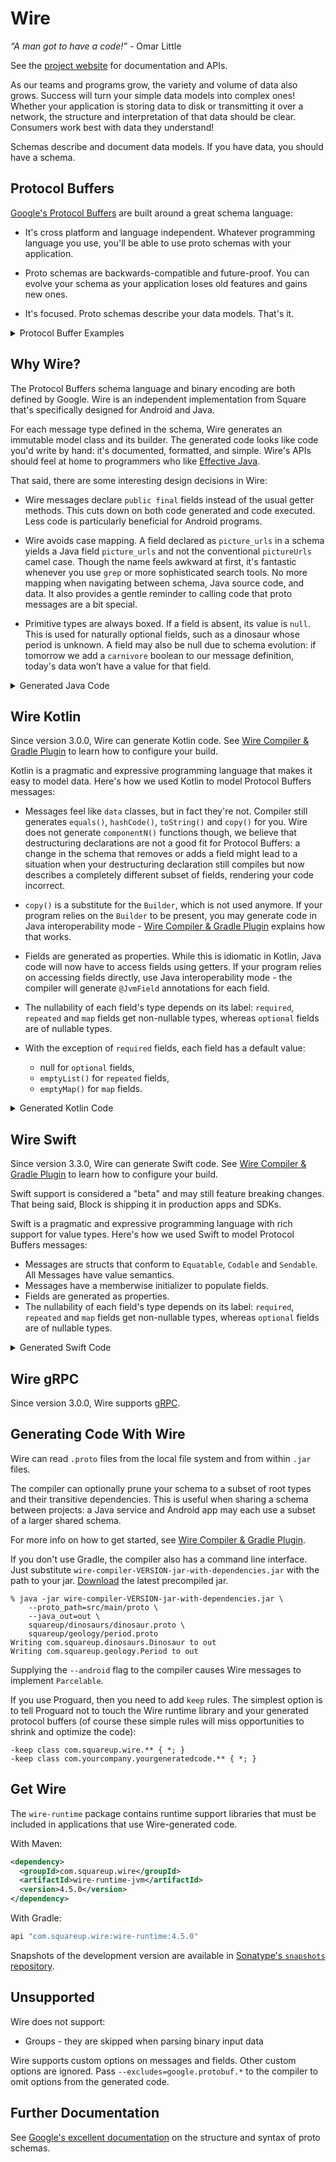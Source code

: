 Wire
====

*“A man got to have a code!”* - Omar Little

See the [project website][wire] for documentation and APIs.

As our teams and programs grow, the variety and volume of data also grows. Success will turn your
simple data models into complex ones! Whether your application is storing data to disk or
transmitting it over a network, the structure and interpretation of that data should be clear.
Consumers work best with data they understand!

Schemas describe and document data models. If you have data, you should have a schema.

Protocol Buffers
----------------

[Google's Protocol Buffers][google_protos] are built around a great schema language:

 * It's cross platform and language independent. Whatever programming language you use, you'll be
   able to use proto schemas with your application.

 * Proto schemas are backwards-compatible and future-proof. You can evolve your schema as your
   application loses old features and gains new ones.

 * It's focused. Proto schemas describe your data models. That's it.

<details>
<summary>Protocol Buffer Examples</summary>

Here's a [sample message][dinosaur_proto] definition:

```proto
syntax = "proto3";

package squareup.dinosaurs;

option java_package = "com.squareup.dinosaurs";

import "squareup/geology/period.proto";

message Dinosaur {
  // Common name of this dinosaur, like "Stegosaurus".
  string name = 1;

  // URLs with images of this dinosaur.
  repeated string picture_urls = 2;

  squareup.geology.Period period = 5;
}
```

And here's an [enum][period_proto] definition:

```proto
syntax = "proto3";

package squareup.geology;


option java_package = "com.squareup.geology";

enum Period {
  // 145.5 million years ago — 66.0 million years ago.
  CRETACEOUS = 0;

  // 201.3 million years ago — 145.0 million years ago.
  JURASSIC = 1;

  // 252.17 million years ago — 201.3 million years ago.
  TRIASSIC = 2;
}
```

This schema language is Protocol Buffers' best feature. You might even use it purely for
documentation purposes, such as to describe a JSON API.

Protocol Buffers also defines a compact binary encoding of messages that conform to the schema. This
encoding is fast to encode, fast to decode, small to transmit, and small to store. The binary
encoding uses numeric tags from the schema, like the `5` for `period` above.

For example, let's encode this dinosaur:

```
{
  name: "Stegosaurus",
  period: JURASSIC
}
```

The encoded value is just 15 bytes:

```
Hex  Description
 0a  tag: name(1), field encoding: LENGTH_DELIMITED(2). 1 << 3 | 2
 0b  "Stegosaurus".length()
 53  'S'
 74  't'
 65  'e'
 67  'g'
 6f  'o'
 73  's'
 61  'a'
 75  'u'
 72  'r'
 75  'u'
 73  's'
 28  tag: period(5), field encoding: VARINT(0). 5 << 3 | 0
 02  JURASSIC(2)
```
</details>

Why Wire?
---------

The Protocol Buffers schema language and binary encoding are both defined by Google. Wire is an
independent implementation from Square that's specifically designed for Android and Java.

For each message type defined in the schema, Wire generates an immutable model class and its
builder. The generated code looks like code you'd write by hand: it's documented, formatted, and
simple. Wire's APIs should feel at home to programmers who like [Effective Java][effective_java].

That said, there are some interesting design decisions in Wire:

 * Wire messages declare `public final` fields instead of the usual getter methods. This cuts down
   on both code generated and code executed. Less code is particularly beneficial for Android
   programs.

 * Wire avoids case mapping. A field declared as `picture_urls` in a schema yields a Java field
   `picture_urls` and not the conventional `pictureUrls` camel case. Though the name feels awkward
   at first, it's fantastic whenever you use `grep` or more sophisticated search tools. No more
   mapping when navigating between schema, Java source code, and data. It also provides a gentle
   reminder to calling code that proto messages are a bit special.

 * Primitive types are always boxed. If a field is absent, its value is `null`. This is used for
   naturally optional fields, such as a dinosaur whose period is unknown. A field may also be null
   due to schema evolution: if tomorrow we add a `carnivore` boolean to our message definition,
   today's data won’t have a value for that field.

<details>
<summary>Generated Java Code</summary>

Here's the compact [generated code][dinosaur_java] for the `Dinosaur` message defined above:

```java
// Code generated by Wire protocol buffer compiler, do not edit.
// Source: squareup.dinosaurs.Dinosaur in squareup/dinosaurs/dinosaur.proto
package com.squareup.dinosaurs;

import com.squareup.geology.Period;
import com.squareup.wire.Message;
import com.squareup.wire.ProtoAdapter;
import com.squareup.wire.Syntax;
import com.squareup.wire.WireField;
import com.squareup.wire.internal.Internal;
import java.lang.Object;
import java.lang.Override;
import java.lang.String;
import java.util.List;
import okio.ByteString;

public final class Dinosaur extends Message<Dinosaur, Dinosaur.Builder> {
  public static final ProtoAdapter<Dinosaur> ADAPTER = ProtoAdapter.newMessageAdapter(Dinosaur.class, "type.googleapis.com/squareup.dinosaurs.Dinosaur", Syntax.PROTO_3);

  private static final long serialVersionUID = 0L;

  /**
   * Common name of this dinosaur, like "Stegosaurus".
   */
  @WireField(
      tag = 1,
      adapter = "com.squareup.wire.ProtoAdapter#STRING",
      label = WireField.Label.OMIT_IDENTITY
  )
  public final String name;

  /**
   * URLs with images of this dinosaur.
   */
  @WireField(
      tag = 2,
      adapter = "com.squareup.wire.ProtoAdapter#STRING",
      label = WireField.Label.REPEATED,
      jsonName = "pictureUrls"
  )
  public final List<String> picture_urls;

  @WireField(
      tag = 5,
      adapter = "com.squareup.geology.Period#ADAPTER",
      label = WireField.Label.OMIT_IDENTITY
  )
  public final Period period;

  public Dinosaur(String name, List<String> picture_urls, Period period) {
    this(name, picture_urls, period, ByteString.EMPTY);
  }

  public Dinosaur(String name, List<String> picture_urls, Period period, ByteString unknownFields) {
    super(ADAPTER, unknownFields);
    if (name == null) {
      throw new IllegalArgumentException("name == null");
    }
    this.name = name;
    this.picture_urls = Internal.immutableCopyOf("picture_urls", picture_urls);
    if (period == null) {
      throw new IllegalArgumentException("period == null");
    }
    this.period = period;
  }

  @Override
  public Builder newBuilder() {
    Builder builder = new Builder();
    builder.name = name;
    builder.picture_urls = Internal.copyOf(picture_urls);
    builder.period = period;
    builder.addUnknownFields(unknownFields());
    return builder;
  }

  @Override
  public boolean equals(Object other) {
    if (other == this) return true;
    if (!(other instanceof Dinosaur)) return false;
    Dinosaur o = (Dinosaur) other;
    return unknownFields().equals(o.unknownFields())
        && Internal.equals(name, o.name)
        && picture_urls.equals(o.picture_urls)
        && Internal.equals(period, o.period);
  }

  @Override
  public int hashCode() {
    int result = super.hashCode;
    if (result == 0) {
      result = unknownFields().hashCode();
      result = result * 37 + (name != null ? name.hashCode() : 0);
      result = result * 37 + picture_urls.hashCode();
      result = result * 37 + (period != null ? period.hashCode() : 0);
      super.hashCode = result;
    }
    return result;
  }

  public static final class Builder extends Message.Builder<Dinosaur, Builder> {
    public String name;

    public List<String> picture_urls;

    public Period period;

    public Builder() {
      name = "";
      picture_urls = Internal.newMutableList();
      period = Period.CRETACEOUS;
    }

    /**
     * Common name of this dinosaur, like "Stegosaurus".
     */
    public Builder name(String name) {
      this.name = name;
      return this;
    }

    /**
     * URLs with images of this dinosaur.
     */
    public Builder picture_urls(List<String> picture_urls) {
      Internal.checkElementsNotNull(picture_urls);
      this.picture_urls = picture_urls;
      return this;
    }

    public Builder period(Period period) {
      this.period = period;
      return this;
    }

    @Override
    public Dinosaur build() {
      return new Dinosaur(name, picture_urls, period, super.buildUnknownFields());
    }
  }
}
```

The Java code to create and access proto models is compact and readable:

```java
Dinosaur stegosaurus = new Dinosaur.Builder()
    .name("Stegosaurus")
    .period(Period.JURASSIC)
    .build();

System.out.println("My favorite dinosaur existed in the " + stegosaurus.period + " period.");
```

Each type has a corresponding `ProtoAdapter` that can encode a message to bytes and decode bytes
back into a message.

```java
Dinosaur stegosaurus = ...
byte[] stegosaurusBytes = Dinosaur.ADAPTER.encode(stegosaurus);

byte[] tyrannosaurusBytes = ...
Dinosaur tyrannosaurus = Dinosaur.ADAPTER.decode(tyrannosaurusBytes);
```

When accessing a field, use `Wire.get()` to replace null values with the corresponding default:

```java
Period period = Wire.get(stegosaurus.period, Dinosaur.DEFAULT_PERIOD);
```

This is equivalent to the following:

```
Period period = stegosaurus.period != null ? stegosaurus.period : Dinosaur.DEFAULT_PERIOD;
```
</details>

Wire Kotlin
-----------

Since version 3.0.0, Wire can generate Kotlin code. See
[Wire Compiler & Gradle Plugin][compiler_docs] to learn how to configure your build.

Kotlin is a pragmatic and expressive programming language that makes it easy to model data. Here's
how we used Kotlin to model Protocol Buffers messages:

 * Messages feel like `data` classes, but in fact they're not. Compiler still generates `equals()`,
   `hashCode()`, `toString()` and `copy()` for you. Wire does not generate `componentN()` functions
   though, we believe that destructuring declarations are not a good fit for Protocol Buffers: a
   change in the schema that removes or adds a field might lead to a situation when your
   destructuring declaration still compiles but now describes a completely different subset of
   fields, rendering your code incorrect.
 * `copy()` is a substitute for the `Builder`, which is not used anymore. If your program relies on
   the `Builder` to be present, you may generate code in Java interoperability mode -
   [Wire Compiler & Gradle Plugin][compiler_docs] explains how that works.
 * Fields are generated as properties. While this is idiomatic in Kotlin, Java code will now have
   to access fields using getters. If your program relies on accessing fields directly, use Java
   interoperability mode - the compiler will generate `@JvmField` annotations for each field.
 * The nullability of each field's type depends on its label: `required`, `repeated` and `map`
   fields get non-nullable types, whereas `optional` fields are of nullable types.
 * With the exception of `required` fields, each field has a default value:

   * null for `optional` fields,
   * `emptyList()` for `repeated` fields,
   * `emptyMap()` for `map` fields.

<details>
<summary>Generated Kotlin Code</summary>

Here's the compact [generated code][dinosaur_kotlin] for the `Dinosaur` message defined above:

```kotlin
// Code generated by Wire protocol buffer compiler, do not edit.
// Source: squareup.dinosaurs.Dinosaur in squareup/dinosaurs/dinosaur.proto
package com.squareup.dinosaurs

import com.squareup.geology.Period
import com.squareup.wire.FieldEncoding
import com.squareup.wire.Message
import com.squareup.wire.ProtoAdapter
import com.squareup.wire.ProtoReader
import com.squareup.wire.ProtoWriter
import com.squareup.wire.Syntax.PROTO_3
import com.squareup.wire.WireField
import com.squareup.wire.internal.immutableCopyOf
import com.squareup.wire.internal.sanitize
import kotlin.Any
import kotlin.AssertionError
import kotlin.Boolean
import kotlin.Deprecated
import kotlin.DeprecationLevel
import kotlin.Int
import kotlin.Long
import kotlin.Nothing
import kotlin.String
import kotlin.collections.List
import kotlin.hashCode
import kotlin.jvm.JvmField
import okio.ByteString

class Dinosaur(
  /**
   * Common name of this dinosaur, like "Stegosaurus".
   */
  @field:WireField(
    tag = 1,
    adapter = "com.squareup.wire.ProtoAdapter#STRING",
    label = WireField.Label.OMIT_IDENTITY
  )
  val name: String = "",
  picture_urls: List<String> = emptyList(),
  @field:WireField(
    tag = 5,
    adapter = "com.squareup.geology.Period#ADAPTER",
    label = WireField.Label.OMIT_IDENTITY
  )
  val period: Period = Period.CRETACEOUS,
  unknownFields: ByteString = ByteString.EMPTY
) : Message<Dinosaur, Nothing>(ADAPTER, unknownFields) {
  /**
   * URLs with images of this dinosaur.
   */
  @field:WireField(
    tag = 2,
    adapter = "com.squareup.wire.ProtoAdapter#STRING",
    label = WireField.Label.REPEATED,
    jsonName = "pictureUrls"
  )
  val picture_urls: List<String> = immutableCopyOf("picture_urls", picture_urls)

  @Deprecated(
    message = "Shouldn't be used in Kotlin",
    level = DeprecationLevel.HIDDEN
  )
  override fun newBuilder(): Nothing = throw AssertionError()

  override fun equals(other: Any?): Boolean {
    if (other === this) return true
    if (other !is Dinosaur) return false
    if (unknownFields != other.unknownFields) return false
    if (name != other.name) return false
    if (picture_urls != other.picture_urls) return false
    if (period != other.period) return false
    return true
  }

  override fun hashCode(): Int {
    var result = super.hashCode
    if (result == 0) {
      result = unknownFields.hashCode()
      result = result * 37 + name.hashCode()
      result = result * 37 + picture_urls.hashCode()
      result = result * 37 + period.hashCode()
      super.hashCode = result
    }
    return result
  }

  override fun toString(): String {
    val result = mutableListOf<String>()
    result += """name=${sanitize(name)}"""
    if (picture_urls.isNotEmpty()) result += """picture_urls=${sanitize(picture_urls)}"""
    result += """period=$period"""
    return result.joinToString(prefix = "Dinosaur{", separator = ", ", postfix = "}")
  }

  fun copy(
    name: String = this.name,
    picture_urls: List<String> = this.picture_urls,
    period: Period = this.period,
    unknownFields: ByteString = this.unknownFields
  ): Dinosaur = Dinosaur(name, picture_urls, period, unknownFields)

  companion object {
    @JvmField
    val ADAPTER: ProtoAdapter<Dinosaur> = object : ProtoAdapter<Dinosaur>(
      FieldEncoding.LENGTH_DELIMITED,
      Dinosaur::class,
      "type.googleapis.com/squareup.dinosaurs.Dinosaur",
      PROTO_3,
      null
    ) {
      override fun encodedSize(value: Dinosaur): Int {
        var size = value.unknownFields.size
        if (value.name != "") size += ProtoAdapter.STRING.encodedSizeWithTag(1, value.name)
        size += ProtoAdapter.STRING.asRepeated().encodedSizeWithTag(2, value.picture_urls)
        if (value.period != Period.CRETACEOUS) size += Period.ADAPTER.encodedSizeWithTag(5,
            value.period)
        return size
      }

      override fun encode(writer: ProtoWriter, value: Dinosaur) {
        if (value.name != "") ProtoAdapter.STRING.encodeWithTag(writer, 1, value.name)
        ProtoAdapter.STRING.asRepeated().encodeWithTag(writer, 2, value.picture_urls)
        if (value.period != Period.CRETACEOUS) Period.ADAPTER.encodeWithTag(writer, 5, value.period)
        writer.writeBytes(value.unknownFields)
      }

      override fun decode(reader: ProtoReader): Dinosaur {
        var name: String = ""
        val picture_urls = mutableListOf<String>()
        var period: Period = Period.CRETACEOUS
        val unknownFields = reader.forEachTag { tag ->
          when (tag) {
            1 -> name = ProtoAdapter.STRING.decode(reader)
            2 -> picture_urls.add(ProtoAdapter.STRING.decode(reader))
            5 -> try {
              period = Period.ADAPTER.decode(reader)
            } catch (e: ProtoAdapter.EnumConstantNotFoundException) {
              reader.addUnknownField(tag, FieldEncoding.VARINT, e.value.toLong())
            }
            else -> reader.readUnknownField(tag)
          }
        }
        return Dinosaur(
          name = name,
          picture_urls = picture_urls,
          period = period,
          unknownFields = unknownFields
        )
      }

      override fun redact(value: Dinosaur): Dinosaur = value.copy(
        unknownFields = ByteString.EMPTY
      )
    }

    private const val serialVersionUID: Long = 0L
  }
}
```

Creating and accessing proto models is easy:

```kotlin
val stegosaurus = Dinosaur(
    name = "Stegosaurus",
    period = Period.JURASSIC
)

println("My favorite dinosaur existed in the ${stegosaurus.period} period.")
```

Here's how you can modify the object to add extra fields:

```kotlin
val stegosaurus = stegosaurus.copy(
    picture_urls = listOf("https://www.flickr.com/photos/tags/Stegosaurus/")
)

println("Here are some photos of ${stegosaurus.name}: ${stegosaurus.picture_urls}")
```
</details>

Wire Swift
-----------

Since version 3.3.0, Wire can generate Swift code. See
[Wire Compiler & Gradle Plugin][compiler_docs_swift] to learn how to configure your build.

Swift support is considered a "beta" and may still feature breaking changes.
That being said, Block is shipping it in production apps and SDKs.

Swift is a pragmatic and expressive programming language with rich support for value types.
Here's how we used Swift to model Protocol Buffers messages:

 * Messages are structs that conform to `Equatable`, `Codable` and `Sendable`. All Messages have value semantics.
 * Messages have a memberwise initializer to populate fields.
 * Fields are generated as properties.
 * The nullability of each field's type depends on its label: `required`, `repeated` and `map`
   fields get non-nullable types, whereas `optional` fields are of nullable types.

<details>
<summary>Generated Swift Code</summary>

Here's the compact [generated code][dinosaur_swift] for the `Dinosaur` message defined above:

```swift
// Code generated by Wire protocol buffer compiler, do not edit.
// Source: squareup.dinosaurs.Dinosaur in squareup/dinosaurs/dinosaur.proto
import Foundation
import Wire

public struct Dinosaur {

    /**
     * Common name of this dinosaur, like "Stegosaurus".
     */
    public var name: String?
    /**
     * URLs with images of this dinosaur.
     */
    public var picture_urls: [String]
    public var length_meters: Double?
    public var mass_kilograms: Double?
    public var period: Period?
    public var unknownFields: Data = .init()

    public init(
        name: String? = nil,
        picture_urls: [String] = [],
        length_meters: Double? = nil,
        mass_kilograms: Double? = nil,
        period: Period? = nil
    ) {
        self.name = name
        self.picture_urls = picture_urls
        self.length_meters = length_meters
        self.mass_kilograms = mass_kilograms
        self.period = period
    }

}

#if !WIRE_REMOVE_EQUATABLE
extension Dinosaur : Equatable {
}
#endif

#if !WIRE_REMOVE_HASHABLE
extension Dinosaur : Hashable {
}
#endif

#if swift(>=5.5)
extension Dinosaur : Sendable {
}
#endif

extension Dinosaur : ProtoMessage {
    public static func protoMessageTypeURL() -> String {
        return "type.googleapis.com/squareup.dinosaurs.Dinosaur"
    }
}

extension Dinosaur : Proto2Codable {
    public init(from reader: ProtoReader) throws {
        var name: String? = nil
        var picture_urls: [String] = []
        var length_meters: Double? = nil
        var mass_kilograms: Double? = nil
        var period: Period? = nil

        let token = try reader.beginMessage()
        while let tag = try reader.nextTag(token: token) {
            switch tag {
            case 1: name = try reader.decode(String.self)
            case 2: try reader.decode(into: &picture_urls)
            case 3: length_meters = try reader.decode(Double.self)
            case 4: mass_kilograms = try reader.decode(Double.self)
            case 5: period = try reader.decode(Period.self)
            default: try reader.readUnknownField(tag: tag)
            }
        }
        self.unknownFields = try reader.endMessage(token: token)

        self.name = name
        self.picture_urls = picture_urls
        self.length_meters = length_meters
        self.mass_kilograms = mass_kilograms
        self.period = period
    }

    public func encode(to writer: ProtoWriter) throws {
        try writer.encode(tag: 1, value: self.name)
        try writer.encode(tag: 2, value: self.picture_urls)
        try writer.encode(tag: 3, value: self.length_meters)
        try writer.encode(tag: 4, value: self.mass_kilograms)
        try writer.encode(tag: 5, value: self.period)
        try writer.writeUnknownFields(unknownFields)
    }
}

#if !WIRE_REMOVE_CODABLE
extension Dinosaur : Codable {
    public init(from decoder: Decoder) throws {
        let container = try decoder.container(keyedBy: StringLiteralCodingKeys.self)
        self.name = try container.decodeIfPresent(String.self, forKey: "name")
        self.picture_urls = try container.decodeProtoArray(String.self, firstOfKeys: "pictureUrls", "picture_urls")
        self.length_meters = try container.decodeIfPresent(Double.self, firstOfKeys: "lengthMeters", "length_meters")
        self.mass_kilograms = try container.decodeIfPresent(Double.self, firstOfKeys: "massKilograms", "mass_kilograms")
        self.period = try container.decodeIfPresent(Period.self, forKey: "period")
    }

    public func encode(to encoder: Encoder) throws {
        var container = encoder.container(keyedBy: StringLiteralCodingKeys.self)
        let preferCamelCase = encoder.protoKeyNameEncodingStrategy == .camelCase
        let includeDefaults = encoder.protoDefaultValuesEncodingStrategy == .include

        try container.encodeIfPresent(self.name, forKey: "name")
        if includeDefaults || !self.picture_urls.isEmpty {
            try container.encodeProtoArray(self.picture_urls, forKey: preferCamelCase ? "pictureUrls" : "picture_urls")
        }
        try container.encodeIfPresent(self.length_meters, forKey: preferCamelCase ? "lengthMeters" : "length_meters")
        try container.encodeIfPresent(self.mass_kilograms, forKey: preferCamelCase ? "massKilograms" : "mass_kilograms")
        try container.encodeIfPresent(self.period, forKey: "period")
    }
}
#endif
```

Creating and accessing proto models is easy:

```swift
let stegosaurus = Dinosaur(
    name: "Stegosaurus",
    period: .JURASSIC
)

print("My favorite dinosaur existed in the \(stegosaurus.period) period.")
```

Here's how you can modify the object to add extra fields:

```swift
var stegosaurus = stegosaurus
stegosaurus.picture_urls = ["https://www.flickr.com/photos/tags/Stegosaurus/"]

print("Here are some photos of \(stegosaurus.name): \(stegosaurus.picture_urls)")
```
</details>

Wire gRPC
-----------

Since version 3.0.0, Wire supports [gRPC][grpc_docs].

Generating Code With Wire
-------------------------

Wire can read `.proto` files from the local file system and from within `.jar` files.

The compiler can optionally prune your schema to a subset of root types and their transitive
dependencies. This is useful when sharing a schema between projects: a Java service and Android app
may each use a subset of a larger shared schema.

For more info on how to get started, see [Wire Compiler & Gradle Plugin][compiler_docs].

If you don't use Gradle, the compiler also has a command line interface. Just substitute
`wire-compiler-VERSION-jar-with-dependencies.jar` with the path to your jar. [Download](https://search.maven.org/remote_content?g=com.squareup.wire&a=wire-compiler&c=jar-with-dependencies&v=LATEST) the latest precompiled jar.

    % java -jar wire-compiler-VERSION-jar-with-dependencies.jar \
        --proto_path=src/main/proto \
        --java_out=out \
        squareup/dinosaurs/dinosaur.proto \
        squareup/geology/period.proto
    Writing com.squareup.dinosaurs.Dinosaur to out
    Writing com.squareup.geology.Period to out

Supplying the `--android` flag to the compiler causes Wire messages to implement `Parcelable`.

If you use Proguard, then you need to add `keep` rules.  The simplest option is to tell Proguard not
to touch the Wire runtime library and your generated protocol buffers (of course these simple rules
will miss opportunities to shrink and optimize the code):

    -keep class com.squareup.wire.** { *; }
    -keep class com.yourcompany.yourgeneratedcode.** { *; }


Get Wire
--------

The `wire-runtime` package contains runtime support libraries that must be included in applications
that use Wire-generated code.

With Maven:

```xml
<dependency>
  <groupId>com.squareup.wire</groupId>
  <artifactId>wire-runtime-jvm</artifactId>
  <version>4.5.0</version>
</dependency>
```

With Gradle:

```groovy
api "com.squareup.wire:wire-runtime:4.5.0"
```

Snapshots of the development version are available in [Sonatype's `snapshots` repository][snap].


Unsupported
-----------

Wire does not support:

 * Groups - they are skipped when parsing binary input data

Wire supports custom options on messages and fields. Other custom options are ignored. Pass
`--excludes=google.protobuf.*` to the compiler to omit options from the generated code.


Further Documentation
---------------------

See [Google's excellent documentation][schema_docs] on the structure and syntax of proto schemas.

 [google_protos]: https://developers.google.com/protocol-buffers/docs/overview
 [effective_java]: https://www.amazon.ca/Effective-Java-3rd-Joshua-Bloch/dp/0134685997/
 [schema_docs]: https://developers.google.com/protocol-buffers/docs/proto
 [dl_runtime]: https://search.maven.org/remote_content?g=com.squareup.wire&a=wire-runtime&v=LATEST
 [dl_compiler]: https://search.maven.org/remote_content?g=com.squareup.wire&a=wire-compiler&v=LATEST&c=jar-with-dependencies
 [snap]: https://s01.oss.sonatype.org/content/repositories/snapshots/
 [wire]: https://square.github.io/wire/

 [compiler_docs]: docs/wire_compiler.md
 [compiler_docs_swift]: docs/wire_compiler.md#swift-support
 [grpc_docs]: docs/wire_grpc.md

 [dinosaur_proto]: samples/simple-sample/src/main/proto/squareup/dinosaurs/dinosaur.proto
 [period_proto]: samples/simple-sample/src/main/proto/squareup/geology/period.proto
 [dinosaur_java]: samples/simple-sample/src/main/java/com/squareup/dinosaurs/Sample.java
 [dinosaur_kotlin]: wire-tests/src/commonTest/proto-kotlin/com/squareup/dinosaurs/Dinosaur.kt
 [dinosaur_swift]: wire-runtime-swift/src/test/swift/sample/Dinosaur.swift
